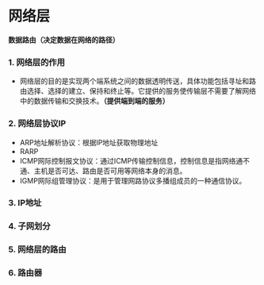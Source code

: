 # 网络层
**数据路由（决定数据在网络的路径）**

### 1. 网络层的作用
- 网络层的目的是实现两个端系统之间的数据透明传送，具体功能包括寻址和路由选择、选择的建立、保持和终止等。它提供的服务使传输层不需要了解网络中的数据传输和交换技术。**（提供端到端的服务）**

### 2. 网络层协议IP
- ARP地址解析协议：根据IP地址获取物理地址
- RARP
- ICMP网际控制报文协议：通过ICMP传输控制信息，控制信息是指网络通不通、主机是否可达、路由是否可用等网络本身的消息。
- IGMP网际组管理协议：是用于管理网路协议多播组成员的一种通信协议。

### 3. **IP地址**

### 4. 子网划分

### 5. 网络层的路由

### 6. 路由器
